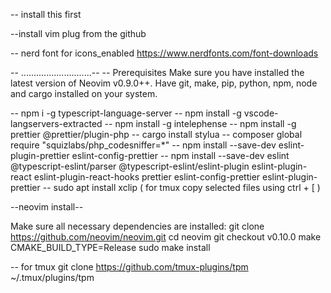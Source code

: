 -- install this first

--install vim plug from the github

-- nerd font for icons_enabled
https://www.nerdfonts.com/font-downloads

-- ............................--
-- Prerequisites
Make sure you have installed the latest version of Neovim v0.9.0++.
Have git, make, pip, python, npm, node and cargo installed on your system.

-- npm i -g typescript-language-server
-- npm install -g vscode-langservers-extracted
-- npm install -g intelephense
-- npm install -g prettier @prettier/plugin-php
-- cargo install stylua
-- composer global require "squizlabs/php_codesniffer=\*"
-- npm install --save-dev eslint-plugin-prettier eslint-config-prettier
-- npm install --save-dev eslint @typescript-eslint/parser @typescript-eslint/eslint-plugin eslint-plugin-react eslint-plugin-react-hooks prettier eslint-config-prettier eslint-plugin-prettier
-- sudo apt install xclip ( for tmux copy selected files using ctrl + [ )

--neovim install--

Make sure all necessary dependencies are installed:
git clone https://github.com/neovim/neovim.git
cd neovim
git checkout v0.10.0
make CMAKE_BUILD_TYPE=Release
sudo make install


-- for tmux
git clone https://github.com/tmux-plugins/tpm ~/.tmux/plugins/tpm

